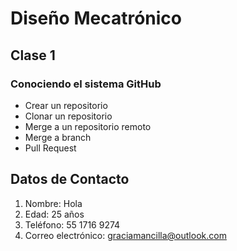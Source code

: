 ﻿# Diseño Mecatrónico
## Clase 1
### Conociendo el sistema GitHub
- Crear un repositorio
- Clonar un repositorio
- Merge a un repositorio remoto
- Merge a branch
- Pull Request

## Datos de Contacto
1. Nombre: Hola
1. Edad: 25 años
1. Teléfono: 55 1716 9274
1. Correo electrónico: graciamancilla@outlook.com
